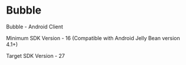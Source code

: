 # Bubble
Bubble - Android Client

Minimum SDK Version - 16 (Compatible with Android Jelly Bean version 4.1+)

Target SDK Version - 27
